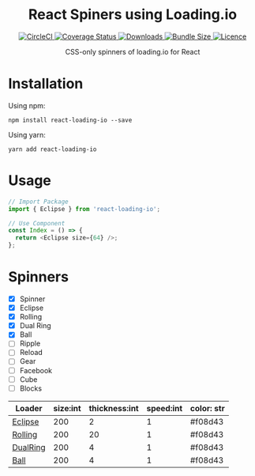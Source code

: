 <h1 align="center">React Spiners using Loading.io</h1>

<p align="center">
  <a href="https://circleci.com/gh/imkrunal/react-loading-io">
    <img
      src="https://circleci.com/gh/imkrunal/react-loading-io.svg?style=svg&circle-token=6e459838eadd0d02dedb05352df7d2f3e0590168"
      alt="CircleCI"
    />
  </a>
  <a href='https://coveralls.io/github/imkrunal/react-loading-io?branch=master'>
    <img
      src='https://coveralls.io/repos/github/imkrunal/react-loading-io/badge.svg?branch=master'
      alt='Coverage Status'
    />
  </a>
  <a href='https://www.npmjs.com/package/react-loading-io'>
    <img
      src='https://img.shields.io/npm/dt/react-loading-io.svg'
      alt='Downloads'
    />
  </a>
  <a href='https://www.npmjs.com/package/react-loading-io'>
    <img
      src='https://img.shields.io/bundlephobia/minzip/react-loading-io.svg'
      alt='Bundle Size'
    />
  </a>
  <a href='https://github.com/imkrunal/react-loading-io/blob/master/LICENSE'>
    <img
      src='https://img.shields.io/github/license/imkrunal/react-loading-io.svg'
      alt='Licence'
    />
  </a>
</p>

<p align="center">CSS-only spinners of loading.io for React</p>

# Installation

Using npm:

```shell
npm install react-loading-io --save
```

Using yarn:

```shell
yarn add react-loading-io
```

# Usage

```javascript
// Import Package
import { Eclipse } from 'react-loading-io';

// Use Component
const Index = () => {
  return <Eclipse size={64} />;
};
```

# Spinners

- [x] Spinner
- [x] Eclipse
- [x] Rolling
- [x] Dual Ring
- [x] Ball
- [ ] Ripple
- [ ] Reload
- [ ] Gear
- [ ] Facebook
- [ ] Cube
- [ ] Blocks

| Loader                                                                                  | size:int | thickness:int | speed:int | color: str |
| --------------------------------------------------------------------------------------- | -------- | ------------- | --------- | ---------- |
| [Eclipse](https://imkrunal.github.io/react-loading-io/?path=/story/spinners--eclipse)   | 200      | 2             | 1         | #f08d43    |
| [Rolling](https://imkrunal.github.io/react-loading-io/?path=/story/spinners--rolling)   | 200      | 20            | 1         | #f08d43    |
| [DualRing](https://imkrunal.github.io/react-loading-io/?path=/story/spinners--dualring) | 200      | 4             | 1         | #f08d43    |
| [Ball](https://imkrunal.github.io/react-loading-io/?path=/story/spinners--ball)         | 200      | 4             | 1         | #f08d43    |
